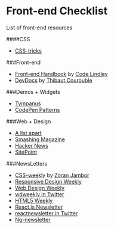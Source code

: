 # Front-end Checklist
List of front-end resources

####CSS
- <a href="https://css-tricks.com/" target="_blank">CSS-tricks</a>

###Front-end 
- <a href="https://www.gitbook.com/book/frontendmasters/front-end-handbook/details" target="_blank">Front-end Handbook</a> 
by <a href="http://codylindley.com/" target="_blank">Code Lindley</a>
- <a href="http://devdocs.io/" target="_blank">DevDocs</a> by <a href="http://thibaut.me/" target="_blank">Thibaut Courouble</a>

###Demos + Widgets
- <a href="http://tympanus.net/codrops/" target="_blank">Tympanus</a>
- <a href="http://codepen.io/patterns/" target="_blank">CodePen Patterns</a>

###Web + Design
- <a href="http://alistapart.com/" target="_blank">A list apart</a>
- <a href="http://www.smashingmagazine.com/" target="_blank">Smashing Magazine</a>
- <a href="https://news.ycombinator.com/" target="_blank">Hacker News</a>
- <a href="http://www.sitepoint.com/" target="_blank">SitePoint</a>

###NewsLetters
- <a href="http://css-weekly.com/" target="_blank">CSS-weekly</a> by <a href="https://twitter.com/ZoranJambor" target="_blank">Zoran Jambor</a>
- <a href="https://responsivedesign.is/" target="_blank">Responsive Design Weekly</a>
- <a href="https://web-design-weekly.com/" target="_blank">Web Design Weekly</a>
 - <a href="https://twitter.com/wdweekly" target="_blank">wdweekly in Twitter</a>
- <a href="http://html5weekly.com/" target="_blank">HTML5 Weekly</a>
- <a href="http://reactjsnewsletter.com/" target="_blank">React.js Newsletter</a>
 - <a href="https://twitter.com/reactnewsletter" target="_blank">reactnewsletter in Twitter</a>
- <a href="http://cur.ng-newsletter.com/" target="_blank">Ng-newsletter</a>
